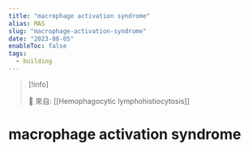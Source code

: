 ```yaml
---
title: "macrophage activation syndrome"
alias: MAS
slug: "macrophage-activation-syndrome"
date: "2023-08-05"
enableToc: false
tags:
  - building
---
```


> [!info]
>
> 🌱 來自: [[Hemophagocytic lymphohistiocytosis]]

# macrophage activation syndrome

